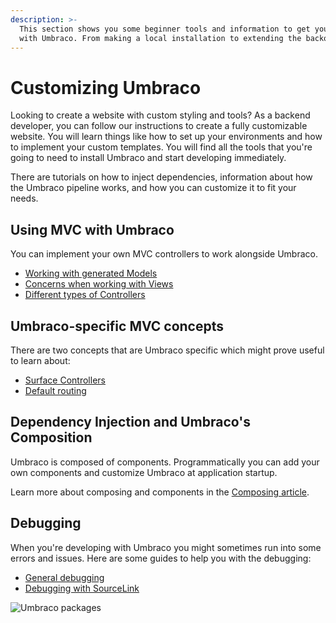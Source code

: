 ```yaml
---
description: >-
  This section shows you some beginner tools and information to get your started
  with Umbraco. From making a local installation to extending the backoffice.
---
```


# Customizing Umbraco

Looking to create a website with custom styling and tools? As a backend developer, you can follow our instructions to create a fully customizable website. You will learn things like how to set up your environments and how to implement your custom templates. You will find all the tools that you're going to need to install Umbraco and start developing immediately.

There are tutorials on how to inject dependencies, information about how the Umbraco pipeline works, and how you can customize it to fit your needs.

## Using MVC with Umbraco

You can implement your own MVC controllers to work alongside Umbraco.

* [Working with generated Models](https://app.gitbook.com/s/OdQETpqkO0Kcv8KMquKL/reference/templating/modelsbuilder)
* [Concerns when working with Views](https://app.gitbook.com/s/OdQETpqkO0Kcv8KMquKL/reference/templating/mvc)
* [Different types of Controllers](https://app.gitbook.com/s/OdQETpqkO0Kcv8KMquKL/implementation/controllers)

## Umbraco-specific MVC concepts

There are two concepts that are Umbraco specific which might prove useful to learn about:

* [Surface Controllers](https://app.gitbook.com/s/OdQETpqkO0Kcv8KMquKL/reference/routing/surface-controllers)
* [Default routing](https://app.gitbook.com/s/OdQETpqkO0Kcv8KMquKL/implementation/default-routing/controller-selection)

## Dependency Injection and Umbraco's Composition

Umbraco is composed of components. Programmatically you can add your own components and customize Umbraco at application startup.

Learn more about composing and components in the [Composing article](https://app.gitbook.com/s/OdQETpqkO0Kcv8KMquKL/implementation/composing).

## Debugging

When you're developing with Umbraco you might sometimes run into some errors and issues. Here are some guides to help you with the debugging:

* [General debugging](https://app.gitbook.com/s/OdQETpqkO0Kcv8KMquKL/fundamentals/code/debugging)
* [Debugging with SourceLink](https://app.gitbook.com/s/OdQETpqkO0Kcv8KMquKL/reference/debugging)

![Umbraco packages](images/corona\_blogpost\_05SoMe\_768x432px.png)
